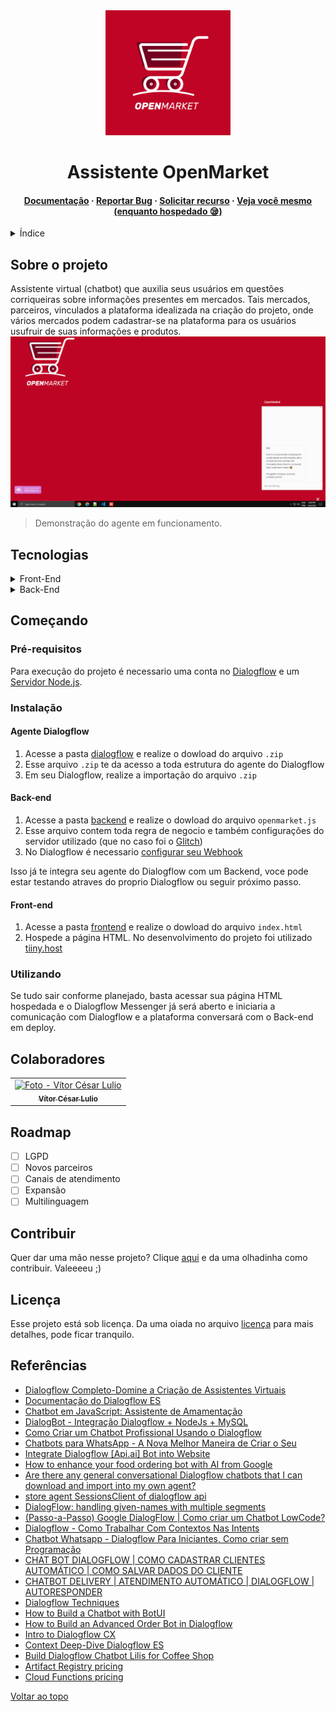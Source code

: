 <div align="center">
    <img src="assets/open-market-logo.png" alt="logo" width="200" height="auto" id="assistente-openMarket"/>
    <h1 >Assistente OpenMarket</h1>
    <h4>
        <a href="https://drive.google.com/file/d/1CM4sOnOPP4M8buPaJW5P35UY6wjb1P3-/view?usp=share_link">Documentação</a>
        <span> · </span>
        <a href="https://github.com/vitorcesarlulio/open-market/issues/">Reportar Bug</a>
        <span> · </span>
        <a href="https://github.com/vitorcesarlulio/open-market/issues/">Solicitar recurso</a>
        <span> · </span>
        <a href="https://copper-arlina-33.tiiny.site/">Veja você mesmo (enquanto hospedado 😪)</a>
    </h4>
</div>

<details>
  <summary>Índice</summary>
  <ol>
    <li><a href="#sobre-o-projeto">Sobre o projeto</a></li>
    <li><a href="#tecnologias">Tecnologias</a></li>
    <li><a href="#começando">Começando</a></li>
    <ul>
        <li><a href="#pré-requisitos">Pré-requisitos</a></li>
        <li><a href="#instalação">Instalação</a></li>
        <li><a href="#utilizando">Utilizando</a></li>
    </ul>
    <li><a href="#colaboradores">Colaboradores</a></li>
    <li><a href="#roadmap">Roadmap</a></li>
    <li><a href="#contribuir">Contribuir</a></li>
    <li><a href="#licença">Licença</a></li>
    <li><a href="#referências">Referências</a></li>
  </ol>
</details>

## Sobre o projeto

Assistente virtual (chatbot) que auxilia seus usuários em questões corriqueiras sobre informações presentes em mercados. Tais mercados, parceiros, vinculados a plataforma idealizada na criação do projeto, onde vários mercados podem cadastrar-se na plataforma para os usuários usufruir de suas informações e produtos.
![](/assets/open-market.gif)
> Demonstração do agente em funcionamento.

## Tecnologias

<details>
  <summary>Front-End</summary>
  <ul>
    <li><a href="">HTML5</a></li>
    <li><a href="">CSS3</a></li>
    <li><a href="https://cloud.google.com/dialogflow/es/docs/integrations/dialogflow-messenger?hl=pt-br">Dialogflow Messenger</a></li>
  </ul>
</details>

<details>
  <summary>Back-End</summary>
  <ul>
    <li><a href="https://nodejs.org/">Node.js</a></li>
    <li><a href="https://glitch.com/">Glitch</a></li>
  </ul>
</details>

## Começando

### Pré-requisitos

Para execução do projeto é necessario uma conta no [Dialogflow](https://dialogflow.cloud.google.com/) e um [Servidor Node.js](https://glitch.com/).

### Instalação
#### Agente Dialogflow

1. Acesse a pasta [dialogflow](https://github.com/vitorcesarlulio/open-market/tree/main/dialogflow/) e realize o dowload do arquivo `.zip`
2. Esse arquivo `.zip` te da acesso a toda estrutura do agente do Dialogflow
3. Em seu Dialogflow, realize a importação do arquivo `.zip`

#### Back-end

1. Acesse a pasta [backend](https://github.com/vitorcesarlulio/open-market/tree/main/backend/) e realize o dowload do arquivo `openmarket.js`
2. Esse arquivo contem toda regra de negocio e também configurações do servidor utilizado (que no caso foi o [Glitch](https://glitch.com/))
3. No Dialogflow é necessario [configurar seu Webhook](https://cloud.google.com/dialogflow/es/docs/fulfillment-webhook?hl=pt-br)

Isso já te integra seu agente do Dialogflow com um Backend, voce pode estar testando atraves do proprio Dialogflow ou seguir próximo passo.

#### Front-end

1. Acesse a pasta [frontend](https://github.com/vitorcesarlulio/open-market/tree/main/frontend/) e realize o dowload do arquivo `index.html`
2. Hospede a página HTML. No desenvolvimento do projeto foi utilizado [tiiny.host](https://tiiny.host/)

### Utilizando

Se tudo sair conforme planejado, basta acessar sua página HTML hospedada e o Dialogflow Messenger já será aberto e iniciaria a comunicação com Dialogflow e a plataforma conversará com o Back-end em deploy.

## Colaboradores

 <table>
    <tr>
      <td align="center">
        <a href="https://www.linkedin.com/in/vitor-cesar-lulio/">
          <img src="https://media-exp1.licdn.com/dms/image/C4E03AQE-Cj9mvSwupA/profile-displayphoto-shrink_800_800/0/1596294499712?e=2147483647&v=beta&t=5ugEiJy4bS6EmOFWH36X3708V7osIvOMe-XXWxZmYo4" width="100px;" alt="Foto - Vítor César Lulio"/><br>
          <sub>
            <b>Vítor César Lulio</b>
          </sub>
        </a>
      </td>
    </tr>
  </table>

## Roadmap

- [ ] LGPD
- [ ] Novos parceiros
- [ ] Canais de atendimento
- [ ] Expansão
- [ ] Multilinguagem

## Contribuir

Quer dar uma mão nesse projeto? Clique [aqui](CONTRIBUTING.md) e da uma olhadinha como contribuir. Valeeeeu ;)<br>

## Licença

Esse projeto está sob licença. Da uma oiada no arquivo [licença](LICENSE.md) para mais detalhes, pode ficar tranquilo.<br>

## Referências

 - [Dialogflow Completo-Domine a Criação de Assistentes Virtuais](https://www.udemy.com/course/dialogflow-completo/)
 - [Documentação do Dialogflow ES](https://cloud.google.com/dialogflow/es/docs?hl=pt-br)
 - [Chatbot em JavaScript: Assistente de Amamentação](https://www.youtube.com/watch?v=_JbJ5h-IaGI)
 - [DialogBot - Integração Dialogflow + NodeJs + MySQL](https://www.youtube.com/watch?v=S89ZO1gCg74)
 - [Como Criar um Chatbot Profissional Usando o Dialogflow](https://www.youtube.com/watch?v=jQXrFLgnRQ8)
 - [Chatbots para WhatsApp - A Nova Melhor Maneira de Criar o Seu](https://www.youtube.com/watch?v=Ifh5FVoQg_8)
 - [Integrate Dialogflow [Api.ai] Bot into Website](https://www.kommunicate.io/blog/integrate-bot-using-dialogflow-in-kommunicate/)
 - [How to enhance your food ordering bot with AI from Google](https://medium.com/botsheets/how-chatbot-makers-can-help-restaurants-survive-a-pandemic-part-4-c6a4289ec8ba)
 - [Are there any general conversational Dialogflow chatbots that I can download and import into my own agent?](https://stackoverflow.com/questions/71330256/are-there-any-general-conversational-dialogflow-chatbots-that-i-can-download-and)
 - [store agent SessionsClient of dialogflow api](https://stackoverflow.com/questions/65829253/store-agent-sessionsclient-of-dialogflow-api)
 - [DialogFlow: handling given-names with multiple segments](https://stackoverflow.com/questions/48394297/dialogflow-handling-given-names-with-multiple-segments)
 - [(Passo-a-Passo) Google DialogFlow | Como criar um Chatbot LowCode?](https://www.youtube.com/watch?v=iJw9ol42vqc)
 - [Dialogflow - Como Trabalhar Com Contextos Nas Intents](https://www.youtube.com/watch?v=t9JqMACbJhA)
 - [Chatbot Whatsapp - Dialogflow Para Iniciantes, Como criar sem Programação](https://www.youtube.com/watch?v=6Oqr6Ap5ReE)
 - [CHAT BOT DIALOGFLOW | COMO CADASTRAR CLIENTES AUTOMÁTICO | COMO SALVAR DADOS DO CLIENTE](https://www.youtube.com/watch?v=Cvup3n-S__k)
 - [CHATBOT DELIVERY | ATENDIMENTO AUTOMÁTICO | DIALOGFLOW | AUTORESPONDER](https://www.youtube.com/watch?v=CZGL5vfOnQc)
 - [Dialogflow Techniques](https://www.youtube.com/playlist?list=PLJLSPq0cTRma_kxRrNSAxcQKUxARMf2Vf)
 - [How to Build a Chatbot with BotUI](https://www.youtube.com/playlist?list=PLJLSPq0cTRmZnUHpzriUQx9M1F8KBe9fJ)
 - [How to Build an Advanced Order Bot in Dialogflow](https://www.youtube.com/playlist?list=PLJLSPq0cTRmYmsO3kXuN-a2sg3ruoZV6x)
 - [Intro to Dialogflow CX](https://www.youtube.com/playlist?list=PLJLSPq0cTRmat9ec-c0hOJJhhNfObZXy3)
 - [Context Deep-Dive Dialogflow ES](https://www.youtube.com/playlist?list=PLJLSPq0cTRmYrgXTWM4qfXimjwKXaX6GX)
 - [Build Dialogflow Chatbot Lilis for Coffee Shop](https://www.youtube.com/playlist?list=PLbd_cZnEWl9BNQEq29DHZAJ-84oMOCGaW)
 - [Artifact Registry pricing](https://cloud.google.com/artifact-registry/pricing)
 - [Cloud Functions pricing](https://cloud.google.com/functions/pricing)

[Voltar ao topo](#assistente-openMarket)